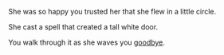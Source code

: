 She was so happy you trusted her that she flew in a little circle. 

She cast a spell that created a tall white door.

You walk through it as she waves you [goodbye](right.md). 
